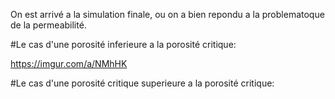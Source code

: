 On est arrivé a la simulation finale, ou on a bien repondu a la problematoque de la permeabilité.

#Le cas d'une porosité inferieure a la porosité critique:

https://imgur.com/a/NMhHK


#Le cas d'une porosité critique superieure a la porosité critique:

